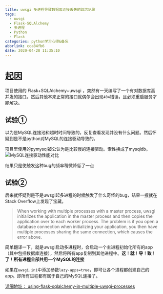 ```yaml
---
title: uwsgi 多进程导致数据库连接丢失的踩坑记录
tags:
  - uwsgi
  - Flask-SQLAlchemy
  - 多进程
  - Python
  - Flask
categories: python学习心得&备忘
abbrlink: cca84fb6
date: 2020-04-28 11:35:10
---
```


# 起因

项目使用的 Flask+SQLAlchemy+uwsgi ，突然有一天编写了一个有对数据库高并发的接口。然后其他本来正常的接口就偶尔会出现`404`错误，且必须重启服务才能解决。

## 试验①

以为是MySQL连接池和超时时间导致的，反复查看发现并没有什么问题。然后怀疑到是不是python对MySQL的连接驱动导致的。

项目里使用的pymysql被公认为是比较慢的连接驱动。索性换成了mysqldb。
![MySQL连接驱动性能对比](https://s1.ax1x.com/2020/04/28/J4yvVJ.png)

结果只是使触发这种bug的频率稍微降低了一点

## 试验②

后来就怀疑到是不是uwsgi起多进程的时候触发了什么奇怪的bug，结果一搜就在Stack Overflow上发现了宝藏。

>When working with multiple processes with a master process, uwsgi initializes the application in the master process and then copies the application over to each worker process. The problem is if you open a database connection when initializing your application, you then have multiple processes sharing the same connection, which causes the error above.

简单翻译一下，就是uwsgi启动多进程时，会启动一个主进程初始化所有的app（其中包括数据库连接），然后将所有app复制到其他进程中。**这！就！导！致！了！**所有进程**全部共用一个MySQL的连接**

如果在`uwsgi.ini`中添加参数`lazy-apps=true`，即可让各个进程都创建自己的app。即所有进程都有属于自己的MySQL连接了。

[详细地址： using-flask-sqlalchemy-in-multiple-uwsgi-processes](https://stackoverflow.com/questions/34252892/using-flask-sqlalchemy-in-multiple-uwsgi-processes)